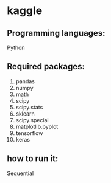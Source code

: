 # kaggle
## Programming languages: 
Python


## Required packages: 
1. pandas
2. numpy
3. math
4. scipy
5. scipy.stats
6. sklearn
7. scipy.special
8. matplotlib.pyplot
9. tensorflow
10. keras

## how to run it: 
Sequential 
